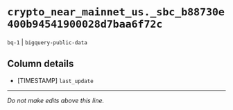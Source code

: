 # `crypto_near_mainnet_us._sbc_b88730e400b94541900028d7baa6f72c`
`bq-1` | `bigquery-public-data`

## Column details
* [TIMESTAMP] `last_update`

-------------------------------------------------------------------------------
*Do not make edits above this line.*

